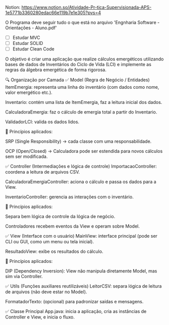 Notion: https://www.notion.so/Atividade-Pr-tica-Supervisionada-APS-1e5771b3360280edac66e119b7e1e305?pvs=4

O Programa deve seguir tudo o que está no arquivo 'Engnharia Software - Orientações - Aluno.pdf'
- [ ] Estudar MVC
- [ ] Estudar SOLID
- [ ] Estudar Clean Code

O objetivo é criar uma aplicação que realize cálculos emergéticos utilizando bases de dados de Inventários do Ciclo de Vida (LCI) e implemente as regras da álgebra emergética de forma rigorosa.

🔍 Organização por Camada
✅ Model (Regra de Negócio / Entidades)
ItemEmergia: representa uma linha do inventário (com dados como nome, valor emergético etc.).

Inventario: contém uma lista de ItemEmergia, faz a leitura inicial dos dados.

CalculadoraEmergia: faz o cálculo de emergia total a partir do Inventario.

ValidadorLCI: valida os dados lidos.

🔹 Princípios aplicados:

SRP (Single Responsibility) → cada classe com uma responsabilidade.

OCP (Open/Closed) → Calculadora pode ser estendida para novos cálculos sem ser modificada.

✅ Controller (Intermediações e lógica de controle)
ImportacaoController: coordena a leitura de arquivos CSV.

CalculadoraEmergiaController: aciona o cálculo e passa os dados para a View.

InventarioController: gerencia as interações com o inventário.

🔹 Princípios aplicados:

Separa bem lógica de controle da lógica de negócio.

Controladores recebem eventos da View e operam sobre Model.

✅ View (Interface com o usuário)
MainView: interface principal (pode ser CLI ou GUI, como um menu ou tela inicial).

ResultadoView: exibe os resultados do cálculo.

🔹 Princípios aplicados:

DIP (Dependency Inversion): View não manipula diretamente Model, mas sim via Controller.

✅ Utils (Funções auxiliares reutilizáveis)
LeitorCSV: separa lógica de leitura de arquivos (não deve estar no Model).

FormatadorTexto: (opcional) para padronizar saídas e mensagens.

✅ Classe Principal
App.java: inicia a aplicação, cria as instâncias de Controller e View, e inicia o fluxo.

